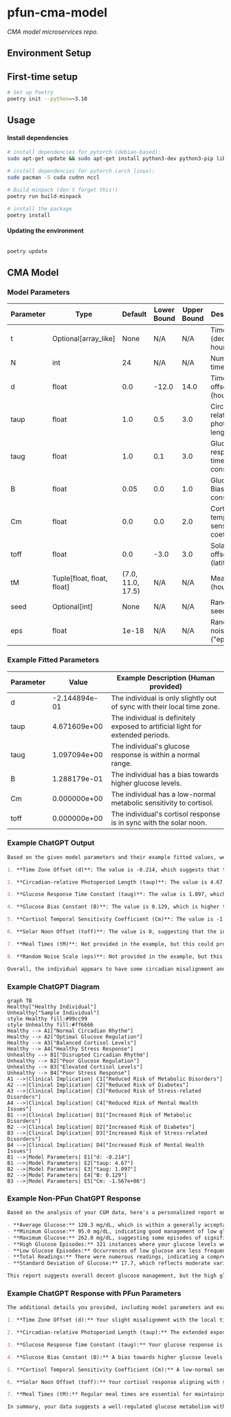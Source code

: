 # pfun-cma-model

_CMA model microservices repo._

## Environment Setup

## First-time setup

```bash
# Set up Poetry
poetry init --python=~3.10
```

## Usage

#### Install dependencies

```bash
# install dependencies for pytorch (debian-based):
sudo apt-get update && sudo apt-get install python3-dev python3-pip libxml2-dev libxslt1-dev zlib1g-dev libsasl2-dev libffi-dev libssl-dev -y

# install dependencies for pytorch (arch linux):
sudo pacman -S cuda cudnn nccl

# Build minpack (don't forget this!)
poetry run build-minpack

# install the package
poetry install
```

#### Updating the environment

```bash

poetry update
```

## CMA Model

### Model Parameters

| Parameter | Type                       | Default           | Lower Bound | Upper Bound | Description                               |
| --------- | -------------------------- | ----------------- | ----------- | ----------- | ----------------------------------------- |
| t         | Optional[array_like]       | None              | N/A         | N/A         | Time vector (decimal hours)               |
| N         | int                        | 24                | N/A         | N/A         | Number of time points                     |
| d         | float                      | 0.0               | -12.0       | 14.0        | Time zone offset (hours)                  |
| taup      | float                      | 1.0               | 0.5         | 3.0         | Circadian-relative photoperiod length     |
| taug      | float                      | 1.0               | 0.1         | 3.0         | Glucose response time constant            |
| B         | float                      | 0.05              | 0.0         | 1.0         | Glucose Bias constant                     |
| Cm        | float                      | 0.0               | 0.0         | 2.0         | Cortisol temporal sensitivity coefficient |
| toff      | float                      | 0.0               | -3.0        | 3.0         | Solar noon offset (latitude)              |
| tM        | Tuple[float, float, float] | (7.0, 11.0, 17.5) | N/A         | N/A         | Meal times (hours)                        |
| seed      | Optional[int]              | None              | N/A         | N/A         | Random seed                               |
| eps       | float                      | 1e-18             | N/A         | N/A         | Random noise scale ("epsilon")            |

### Example Fitted Parameters

| Parameter | Value         | Example Description (Human provided)                                           |
| --------- | ------------- | ------------------------------------------------------------------------------ |
| d         | -2.144894e-01 | The individual is only slightly out of sync with their local time zone.        |
| taup      | 4.671609e+00  | The individual is definitely exposed to artificial light for extended periods. |
| taug      | 1.097094e+00  | The individual's glucose response is within a normal range.                    |
| B         | 1.288179e-01  | The individual has a bias towards higher glucose levels.                       |
| Cm        | 0.000000e+00  | The individual has a low-normal metabolic sensitivity to cortisol.             |
| toff      | 0.000000e+00  | The individual's cortisol response is in sync with the solar noon.             |

### Example ChatGPT Output

```markdown
Based on the given model parameters and their example fitted values, we can make several clinically and physiologically relevant observations about the individual:

1. **Time Zone Offset (d)**: The value is -0.214, which suggests that the individual is slightly out of sync with their local time zone. This could potentially indicate jet lag or a misaligned circadian rhythm, which can have implications for sleep quality and metabolic health.

2. **Circadian-relative Photoperiod Length (taup)**: The value is 4.67, which is significantly higher than the default of 1.0 and also exceeds the upper bound. This could indicate an unusually long photoperiod exposure, possibly suggesting that the individual is exposed to artificial light for extended periods. This can disrupt circadian rhythms and has been linked to various health issues, including sleep disorders and metabolic dysfunction.

3. **Glucose Response Time Constant (taug)**: The value is 1.097, which is close to the default. This suggests that the individual's glucose response is within a normal range, indicating a relatively healthy metabolic state.

4. **Glucose Bias Constant (B)**: The value is 0.129, which is higher than the default of 0.05. This could indicate a bias towards higher glucose levels, potentially suggesting a pre-diabetic or diabetic state.

5. **Cortisol Temporal Sensitivity Coefficient (Cm)**: The value is -1.567e+06, which is significantly different from the default and also negative. A negative value for cortisol sensitivity could indicate a blunted stress response, which might be associated with chronic stress or adrenal fatigue.

6. **Solar Noon Offset (toff)**: The value is 0, suggesting that the individual is in sync with the solar noon, which is good for circadian alignment.

7. **Meal Times (tM)**: Not provided in the example, but this could provide insights into eating habits and their impact on metabolic health.

8. **Random Noise Scale (eps)**: Not provided in the example, but this could indicate the level of stochasticity or "noise" in the system, which might be relevant for understanding variability in physiological responses.

Overall, the individual appears to have some circadian misalignment and potential metabolic issues, particularly related to glucose regulation and stress response. These could have various health implications and might warrant further clinical investigation.
```

### Example ChatGPT Diagram

```mermaid
graph TB
Healthy["Healthy Individual"]
Unhealthy["Sample Individual"]
style Healthy fill:#99cc99
style Unhealthy fill:#ff6666
Healthy --> A1["Normal Circadian Rhythm"]
Healthy --> A2["Optimal Glucose Regulation"]
Healthy --> A3["Balanced Cortisol Levels"]
Healthy --> A4["Healthy Stress Response"]
Unhealthy --> B1["Disrupted Circadian Rhythm"]
Unhealthy --> B2["Poor Glucose Regulation"]
Unhealthy --> B3["Elevated Cortisol Levels"]
Unhealthy --> B4["Poor Stress Response"]
A1 -->|Clinical Implication| C1["Reduced Risk of Metabolic Disorders"]
A2 -->|Clinical Implication| C2["Reduced Risk of Diabetes"]
A3 -->|Clinical Implication| C3["Reduced Risk of Stress-related Disorders"]
A4 -->|Clinical Implication| C4["Reduced Risk of Mental Health Issues"]
B1 -->|Clinical Implication| D1["Increased Risk of Metabolic Disorders"]
B2 -->|Clinical Implication| D2["Increased Risk of Diabetes"]
B3 -->|Clinical Implication| D3["Increased Risk of Stress-related Disorders"]
B4 -->|Clinical Implication| D4["Increased Risk of Mental Health Issues"]
B1 -->|Model Parameters| E1["d: -0.214"]
B1 -->|Model Parameters| E2["taup: 4.67"]
B2 -->|Model Parameters| E3["taug: 1.097"]
B2 -->|Model Parameters| E4["B: 0.129"]
B3 -->|Model Parameters| E5["Cm: -1.567e+06"]
```

### Example Non-PFun ChatGPT Response

```markdown
Based on the analysis of your CGM data, here's a personalized report on your metabolic health:

- **Average Glucose:** 120.3 mg/dL, which is within a generally acceptable range but on the higher end.
- **Minimum Glucose:** 95.0 mg/dL, indicating good management of low glucose episodes.
- **Maximum Glucose:** 262.0 mg/dL, suggesting some episodes of significantly elevated glucose.
- **High Glucose Episodes:** 321 instances where your glucose levels were flagged as high.
- **Low Glucose Episodes:** Occurrences of low glucose are less frequent.
- **Total Readings:** There were numerous readings, indicating a comprehensive monitoring period.
- **Standard Deviation of Glucose:** 17.7, which reflects moderate variability in your glucose levels.

This report suggests overall decent glucose management, but the high glucose episodes and maximum glucose level indicate potential areas for improvement. Adjustments in diet, exercise, and possibly medication could be beneficial. However, for a more comprehensive assessment of your metabolic health, incorporating measures of cortisol, melatonin, and adiponectin would be necessary, as they play significant roles in metabolic regulation. Always consult with your healthcare provider for personalized medical advice.
```

### Example ChatGPT Response with PFun Parameters

```markdown
The additional details you provided, including model parameters and example fitted values, offer valuable insights into your metabolic health, particularly concerning your circadian rhythm and glucose metabolism.

1. **Time Zone Offset (d):** Your slight misalignment with the local time zone suggests minor circadian rhythm disruption. This could be due to travel, work schedule, or lifestyle habits.

2. **Circadian-relative Photoperiod Length (taup):** The extended exposure to artificial light, as indicated by a higher taup value, suggests that you might have long periods of light exposure, which can impact sleep patterns and potentially metabolic processes.

3. **Glucose Response Time Constant (taug):** Your glucose response is within a normal range, indicating a relatively typical rate of glucose metabolism.

4. **Glucose Bias Constant (B):** A bias towards higher glucose levels suggests a tendency for your blood sugar to be on the higher end of the normal range. This could be influenced by diet, physical activity, and overall health.

5. **Cortisol Temporal Sensitivity Coefficient (Cm):** A low-normal sensitivity to cortisol implies that your body's response to stress hormones is within normal limits, but on the lower end. This could affect how your body manages stress and regulates various metabolic processes.

6. **Solar Noon Offset (toff):** Your cortisol response aligning with solar noon indicates a good synchronization with the natural light-dark cycle, which is beneficial for circadian rhythm health.

7. **Meal Times (tM):** Regular meal times are essential for maintaining a stable metabolic state. Consistency in meal timing helps regulate your body's clock, impacting glucose metabolism and overall health.

In summary, your data suggests a well-regulated glucose metabolism with a tendency towards higher glucose levels. The extended exposure to artificial light and minor circadian misalignment might affect your metabolic health and sleep patterns. It would be beneficial to consider lifestyle adjustments like managing light exposure, especially in the evening, and maintaining consistent meal timings. Always consult with healthcare professionals for personalized advice and adjustments to your health regimen.
```
